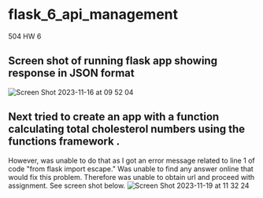# flask_6_api_management
504 HW 6

## Screen shot of running flask app showing response in JSON format
![Screen Shot 2023-11-16 at 09 52 04](https://github.com/chebbin/flask_6_api_management/assets/141374142/d18603cb-f5b9-4b18-977a-ee1a1ec8cee4)

## Next tried to create an app with a function calculating total cholesterol numbers using the functions framework .
However, was unable to do that as I got an error message related to line 1 of code "from flask import escape." Was unable to find any answer online that would fix this problem. Therefore was unable to obtain url and proceed with assignment. See screen shot below. 
![Screen Shot 2023-11-19 at 11 32 24](https://github.com/chebbin/flask_6_api_management/assets/141374142/2f4a0770-e3d1-4894-b830-1f004356a1c6)

